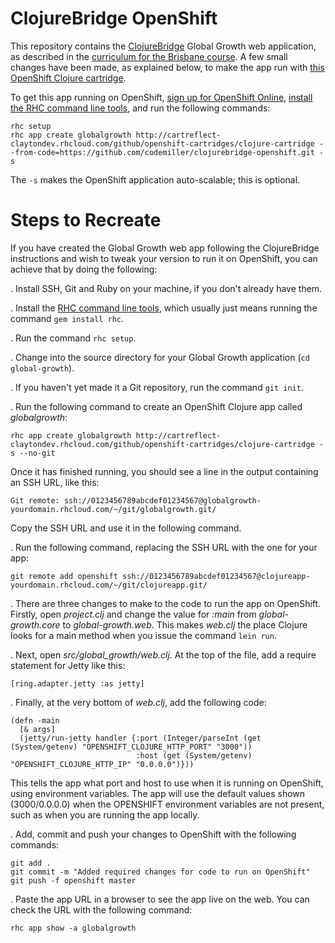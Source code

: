 # ClojureBridge OpenShift

This repository contains the [ClojureBridge](http://www.clojurebridge.org) Global Growth web application, as described in the [curriculum for the Brisbane course](https://github.com/ClojureBridgeBrisbane/curriculum). A few small changes have been made, as explained below, to make the app run with [this OpenShift Clojure cartridge](https://github.com/openshift-cartridges/clojure-cartridge).

To get this app running on OpenShift, [sign up for OpenShift Online](https://openshift.redhat.com/app/account/new), [install the RHC command line tools](https://www.openshift.com/developers/rhc-client-tools-install), and run the following commands:

    rhc setup
    rhc app create globalgrowth http://cartreflect-claytondev.rhcloud.com/github/openshift-cartridges/clojure-cartridge --from-code=https://github.com/codemiller/clojurebridge-openshift.git -s

The `-s` makes the OpenShift application auto-scalable; this is optional.

# Steps to Recreate

If you have created the Global Growth web app following the ClojureBridge instructions and wish to tweak your version to run it on OpenShift, you can achieve that by doing the following:

. Install SSH, Git and Ruby on your machine, if you don't already have them.

. Install the [RHC command line tools](https://www.openshift.com/developers/rhc-client-tools-install), which usually just means running the command `gem install rhc`.

. Run the command `rhc setup`.

. Change into the source directory for your Global Growth application (`cd global-growth`).

. If you haven't yet made it a Git repository, run the command `git init`.

. Run the following command to create an OpenShift Clojure app called _globalgrowth_:

    rhc app create globalgrowth http://cartreflect-claytondev.rhcloud.com/github/openshift-cartridges/clojure-cartridge -s --no-git

Once it has finished running, you should see a line in the output containing an SSH URL, like this:

    Git remote: ssh://0123456789abcdef01234567@globalgrowth-yourdomain.rhcloud.com/~/git/globalgrowth.git/
    
Copy the SSH URL and use it in the following command.

. Run the following command, replacing the SSH URL with the one for your app:

    git remote add openshift ssh://0123456789abcdef01234567@clojureapp-yourdomain.rhcloud.com/~/git/clojureapp.git/
    
. There are three changes to make to the code to run the app on OpenShift. Firstly, open _project.clj_ and change the value for _:main_ from _global-growth.core_ to _global-growth.web_. This makes _web.clj_ the place Clojure looks for a main method when you issue the command `lein run`.

. Next, open *src/global_growth/web.clj*. At the top of the file, add a require statement for Jetty like this:

    [ring.adapter.jetty :as jetty]

. Finally, at the very bottom of _web.clj_, add the following code:

    (defn -main
      [& args]
      (jetty/run-jetty handler {:port (Integer/parseInt (get (System/getenv) "OPENSHIFT_CLOJURE_HTTP_PORT" "3000"))
                                :host (get (System/getenv) "OPENSHIFT_CLOJURE_HTTP_IP" "0.0.0.0")}))

This tells the app what port and host to use when it is running on OpenShift, using environment variables. The app will use the default values shown (3000/0.0.0.0) when the OPENSHIFT environment variables are not present, such as when you are running the app locally.

. Add, commit and push your changes to OpenShift with the following commands:

    git add .
    git commit -m "Added required changes for code to run on OpenShift"
    git push -f openshift master
    
. Paste the app URL in a browser to see the app live on the web. You can check the URL with the following command:

    rhc app show -a globalgrowth




